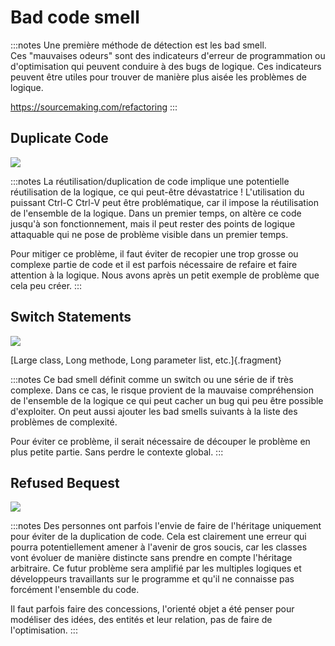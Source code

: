 # Bad code smell

:::notes
Une première méthode de détection est les bad smell.
Ces "mauvaises odeurs" sont des indicateurs d'erreur de programmation ou d'optimisation qui peuvent conduire à des bugs de logique.
Ces indicateurs peuvent être utiles pour trouver de manière plus aisée les problèmes de logique.

https://sourcemaking.com/refactoring
:::

## Duplicate Code

![](assets/img/stackoverflow.jpg)

:::notes
La réutilisation/duplication de code implique une potentielle réutilisation de la logique, ce qui peut-être dévastatrice !
L'utilisation du puissant Ctrl-C Ctrl-V peut être problématique, car il impose la réutilisation de l'ensemble de la logique.
Dans un premier temps, on altère ce code jusqu'à son fonctionnement, mais il peut rester des points de logique attaquable qui ne pose de problème visible dans un premier temps.

Pour mitiger ce problème, il faut éviter de recopier une trop grosse ou complexe partie de code et il est parfois nécessaire de refaire et faire attention à la logique.
Nous avons après un petit exemple de problème que cela peu créer.
:::

## Switch Statements

![](assets/img/switch-statement.png)

[Large class, Long methode, Long parameter list, etc.]{.fragment}

:::notes
Ce bad smell définit comme un switch ou une série de if très complexe.
Dans ce cas, le risque provient de la mauvaise compréhension de l'ensemble de la logique ce qui peut cacher un bug qui peu être possible d'exploiter.
On peut aussi ajouter les bad smells suivants à la liste des problèmes de complexité.

Pour éviter ce problème, il serait nécessaire de découper le problème en plus petite partie.
Sans perdre le contexte global.
:::

## Refused Bequest

![](assets/img/refused-bequest.png)

:::notes
Des personnes ont parfois l'envie de faire de l'héritage uniquement pour éviter de la duplication de code.
Cela est clairement une erreur qui pourra potentiellement amener à l'avenir de gros soucis, car les classes vont évoluer de manière distincte sans prendre en compte l'héritage arbitraire.
Ce futur problème sera amplifié par les multiples logiques et développeurs travaillants sur le programme et qu'il ne connaisse pas forcément l'ensemble du code.

Il faut parfois faire des concessions, l'orienté objet a été penser pour modéliser des idées, des entités et leur relation, pas de faire de l'optimisation.
:::


